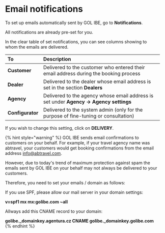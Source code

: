 # Email notifications

To set up emails automatically sent by GOL IBE, go to **Notifications**.

All notifications are already pre-set for you.

In the clear table of set notifications, you can see columns showing to whom the emails are delivered.

| **To** | Description |
| :--- | :--- |
| **Customer** | Delivered to the customer who entered their email address during the booking process |
| **Dealer** | Delivered to the dealer whose email address is set in the section **Dealers** |
| **Agency** | Delivered to the agency whose email address is set under **Agency -&gt; Agency settings** |
| **Configurator** | Delivered to the system admin \(only for the purpose of fine-tuning or consultation\) |

If you wish to change this setting, click on **DELIVERY**.

{% hint style="warning" %}
GOL IBE sends email confirmations to customers on your behalf. For example, if your travel agency name was abtravel, your customers would get booking confirmations from the email address info@abtravel.com.

However, due to today's trend of maximum protection against spam the emails sent by GOL IBE on your behalf may not always be delivered to your customers.

Therefore, you need to set your emails / domain as follows:

If you use SPF, please allow our mail server in your domain settings:

**v=spf1 mx mx:golibe.com ~all**

Allways add this CNAME record to your domain:

**golibe.\_domainkey.agentura.cz CNAME golibe.\_domainkey.golibe.com**
{% endhint %}


